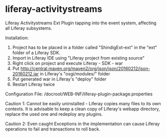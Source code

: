 # liferay-activitystreams

Liferay Activitystreams Ext Plugin tapping into the event system, affecting all Liferay subsystems.

Installation:

1. Project has to be placed in a folder called "ShindigExt-ext" in the "ext" folder of a Liferay SDK.
2. Import in Liferay IDE using "Liferay project from existing source"
3. Right click on project and execute Liferay - SDK - war
4. Put http://central.maven.org/maven2/org/json/json/20160212/json-20160212.jar in Liferay's "osgi/modules/" folder
5. Put generated war in Liferay's "deploy" folder
6. Restart Liferay twice

Configuration File: /docroot/WEB-INF/liferay-plugin-package.properties

Caution 1: Cannot be easily uninstalled - Liferay copies many files to its own contexts. It is advisable to keep a clean copy of Liferay's webapp directory, replace the used one and redeploy any plugins.

Caution 2: Even caught Exceptions in the implementation can cause Liferay operations to fail and transactions to roll back.